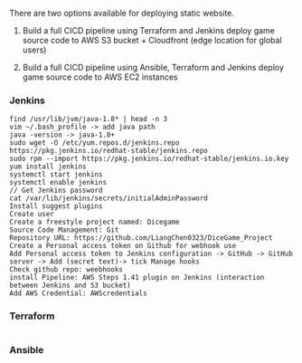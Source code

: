 There are two options available for deploying static website.
1. Build a full CICD pipeline using Terraform and Jenkins deploy game source code to AWS S3 bucket + Cloudfront (edge location for global users)


2. Build a full CICD pipeline using Ansible, Terraform and Jenkins deploy game source code to AWS EC2 instances

### Jenkins
```
find /usr/lib/jvm/java-1.8* | head -n 3
vim ~/.bash_profile -> add java path
java -version -> java-1.8+
sudo wget -O /etc/yum.repos.d/jenkins.repo https://pkg.jenkins.io/redhat-stable/jenkins.repo
sudo rpm --import https://pkg.jenkins.io/redhat-stable/jenkins.io.key
yum install jenkins
systemctl start jenkins
systemctl enable jenkins
// Get Jenkins password
cat /var/lib/jenkins/secrets/initialAdminPassword
Install suggest plugins
Create user
Create a freestyle project named: Dicegame
Source Code Management: Git
Repository URL: https://github.com/LiangChen0323/DiceGame_Project
Create a Personal access token on Github for webhook use
Add Personal access token to Jenkins configuration -> GitHub -> GitHub server -> Add (secret text)-> tick Manage hooks
Check github repo: weebhooks
install Pipeline: AWS Steps 1.41 plugin on Jenkins (interaction between Jenkins and S3 bucket)
Add AWS Credential: AWScredentials
```

### Terraform
```
```

### Ansible
```
```
